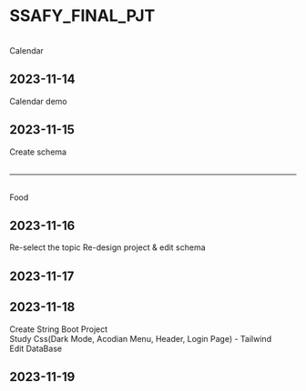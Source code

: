 # SSAFY_FINAL_PJT

<br>
Calendar

## 2023-11-14  
Calendar demo

## 2023-11-15 
Create schema 
<br>
<br>

--------------------------

<br>
Food

## 2023-11-16 
Re-select the topic 
Re-design project & edit schema


## 2023-11-17 


## 2023-11-18 
Create String Boot Project <br>
Study Css(Dark Mode, Acodian Menu, Header, Login Page) - Tailwind <br>
Edit DataBase


## 2023-11-19 
<br>
